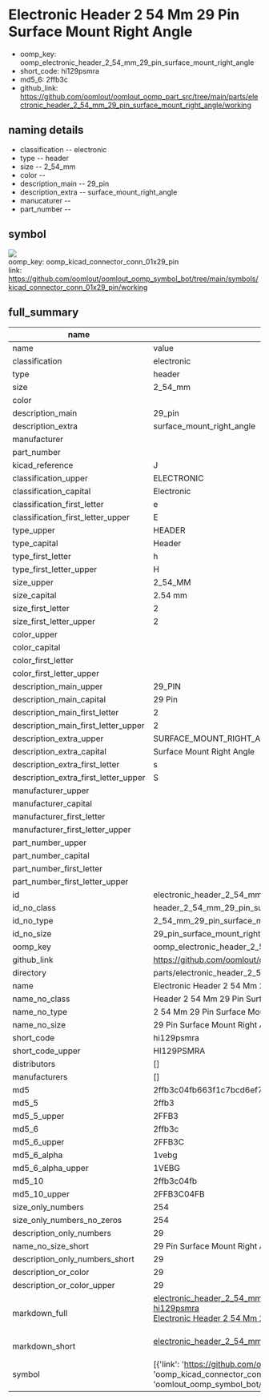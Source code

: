 # Electronic Header 2 54 Mm 29 Pin Surface Mount Right Angle

  
* oomp_key: oomp_electronic_header_2_54_mm_29_pin_surface_mount_right_angle 
* short_code: hi129psmra
* md5_6: 2ffb3c  
* github_link: https://github.com/oomlout/oomlout_oomp_part_src/tree/main/parts/electronic_header_2_54_mm_29_pin_surface_mount_right_angle/working  
## naming details
* classification -- electronic
* type -- header
* size -- 2_54_mm
* color -- 
* description_main -- 29_pin
* description_extra -- surface_mount_right_angle
* manucaturer -- 
* part_number -- 



## symbol

![](symbol/{index}}/working/working_600.png)  
oomp_key: oomp_kicad_connector_conn_01x29_pin  
link: https://github.com/oomlout/oomlout_oomp_symbol_bot/tree/main/symbols/kicad_connector_conn_01x29_pin/working  


## full_summary
| name | value | 
| --- | --- | 
| name | value | 
| classification | electronic | 
| type | header | 
| size | 2_54_mm | 
| color |  | 
| description_main | 29_pin | 
| description_extra | surface_mount_right_angle | 
| manufacturer |  | 
| part_number |  | 
| kicad_reference | J | 
| classification_upper | ELECTRONIC | 
| classification_capital | Electronic | 
| classification_first_letter | e | 
| classification_first_letter_upper | E | 
| type_upper | HEADER | 
| type_capital | Header | 
| type_first_letter | h | 
| type_first_letter_upper | H | 
| size_upper | 2_54_MM | 
| size_capital | 2.54 mm | 
| size_first_letter | 2 | 
| size_first_letter_upper | 2 | 
| color_upper |  | 
| color_capital |  | 
| color_first_letter |  | 
| color_first_letter_upper |  | 
| description_main_upper | 29_PIN | 
| description_main_capital | 29 Pin | 
| description_main_first_letter | 2 | 
| description_main_first_letter_upper | 2 | 
| description_extra_upper | SURFACE_MOUNT_RIGHT_ANGLE | 
| description_extra_capital | Surface Mount Right Angle | 
| description_extra_first_letter | s | 
| description_extra_first_letter_upper | S | 
| manufacturer_upper |  | 
| manufacturer_capital |  | 
| manufacturer_first_letter |  | 
| manufacturer_first_letter_upper |  | 
| part_number_upper |  | 
| part_number_capital |  | 
| part_number_first_letter |  | 
| part_number_first_letter_upper |  | 
| id | electronic_header_2_54_mm_29_pin_surface_mount_right_angle | 
| id_no_class | header_2_54_mm_29_pin_surface_mount_right_angle | 
| id_no_type | 2_54_mm_29_pin_surface_mount_right_angle | 
| id_no_size | 29_pin_surface_mount_right_angle | 
| oomp_key | oomp_electronic_header_2_54_mm_29_pin_surface_mount_right_angle | 
| github_link | https://github.com/oomlout/oomlout_oomp_part_src/tree/main/parts/electronic_header_2_54_mm_29_pin_surface_mount_right_angle/working | 
| directory | parts/electronic_header_2_54_mm_29_pin_surface_mount_right_angle | 
| name | Electronic Header 2 54 Mm 29 Pin Surface Mount Right Angle | 
| name_no_class | Header 2 54 Mm 29 Pin Surface Mount Right Angle | 
| name_no_type | 2 54 Mm 29 Pin Surface Mount Right Angle | 
| name_no_size | 29 Pin Surface Mount Right Angle | 
| short_code | hi129psmra | 
| short_code_upper | HI129PSMRA | 
| distributors | [] | 
| manufacturers | [] | 
| md5 | 2ffb3c04fb663f1c7bcd6ef70af99a53 | 
| md5_5 | 2ffb3 | 
| md5_5_upper | 2FFB3 | 
| md5_6 | 2ffb3c | 
| md5_6_upper | 2FFB3C | 
| md5_6_alpha | 1vebg | 
| md5_6_alpha_upper | 1VEBG | 
| md5_10 | 2ffb3c04fb | 
| md5_10_upper | 2FFB3C04FB | 
| size_only_numbers | 254 | 
| size_only_numbers_no_zeros | 254 | 
| description_only_numbers | 29 | 
| name_no_size_short | 29 Pin Surface Mount Right Angle | 
| description_only_numbers_short | 29 | 
| description_or_color | 29 | 
| description_or_color_upper | 29 | 
| markdown_full | [electronic_header_2_54_mm_29_pin_surface_mount_right_angle](https://github.com/oomlout/oomlout_oomp_part_src/tree/main/parts/electronic_header_2_54_mm_29_pin_surface_mount_right_angle/working)<br>[hi129psmra](https://github.com/oomlout/oomlout_oomp_part_src/tree/main/parts/electronic_header_2_54_mm_29_pin_surface_mount_right_angle/working)<br>[Electronic Header 2 54 Mm 29 Pin Surface Mount Right Angle](https://github.com/oomlout/oomlout_oomp_part_src/tree/main/parts/electronic_header_2_54_mm_29_pin_surface_mount_right_angle/working)<br><br> | 
| markdown_short | [electronic_header_2_54_mm_29_pin_surface_mount_right_angle](https://github.com/oomlout/oomlout_oomp_part_src/tree/main/parts/electronic_header_2_54_mm_29_pin_surface_mount_right_angle/working)<br><br> | 
| symbol | [{'link': 'https://github.com/oomlout/oomlout_oomp_symbol_bot/tree/main/symbols/kicad_connector_conn_01x29_pin', 'oomp_key': 'oomp_kicad_connector_conn_01x29_pin', 'directory': 'oomlout_oomp_symbol_bot/symbols/kicad_connector_conn_01x29_pin//working/working.kicad_sym', 'index': 0}] | 
